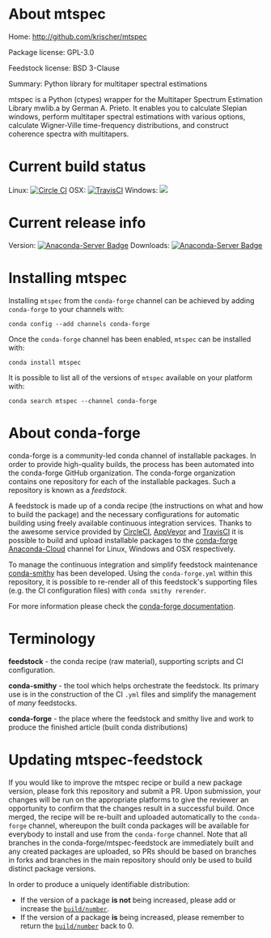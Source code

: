 About mtspec
============

Home: http://github.com/krischer/mtspec

Package license: GPL-3.0

Feedstock license: BSD 3-Clause

Summary: Python library for multitaper spectral estimations

mtspec is a Python (ctypes) wrapper for the Multitaper Spectrum Estimation
Library mwlib.a by German A. Prieto.
It enables you to calculate Slepian windows, perform multitaper spectral
estimations with various options, calculate Wigner-Ville time-frequency
distributions, and construct coherence spectra with multitapers.


Current build status
====================

Linux: [![Circle CI](https://circleci.com/gh/conda-forge/mtspec-feedstock.svg?style=shield)](https://circleci.com/gh/conda-forge/mtspec-feedstock)
OSX: [![TravisCI](https://travis-ci.org/conda-forge/mtspec-feedstock.svg?branch=master)](https://travis-ci.org/conda-forge/mtspec-feedstock)
Windows: ![](https://cdn.rawgit.com/conda-forge/conda-smithy/90845bba35bec53edac7a16638aa4d77217a3713/conda_smithy/static/disabled.svg)

Current release info
====================
Version: [![Anaconda-Server Badge](https://anaconda.org/conda-forge/mtspec/badges/version.svg)](https://anaconda.org/conda-forge/mtspec)
Downloads: [![Anaconda-Server Badge](https://anaconda.org/conda-forge/mtspec/badges/downloads.svg)](https://anaconda.org/conda-forge/mtspec)

Installing mtspec
=================

Installing `mtspec` from the `conda-forge` channel can be achieved by adding `conda-forge` to your channels with:

```
conda config --add channels conda-forge
```

Once the `conda-forge` channel has been enabled, `mtspec` can be installed with:

```
conda install mtspec
```

It is possible to list all of the versions of `mtspec` available on your platform with:

```
conda search mtspec --channel conda-forge
```


About conda-forge
=================

conda-forge is a community-led conda channel of installable packages.
In order to provide high-quality builds, the process has been automated into the
conda-forge GitHub organization. The conda-forge organization contains one repository
for each of the installable packages. Such a repository is known as a *feedstock*.

A feedstock is made up of a conda recipe (the instructions on what and how to build
the package) and the necessary configurations for automatic building using freely
available continuous integration services. Thanks to the awesome service provided by
[CircleCI](https://circleci.com/), [AppVeyor](http://www.appveyor.com/)
and [TravisCI](https://travis-ci.org/) it is possible to build and upload installable
packages to the [conda-forge](https://anaconda.org/conda-forge)
[Anaconda-Cloud](http://docs.anaconda.org/) channel for Linux, Windows and OSX respectively.

To manage the continuous integration and simplify feedstock maintenance
[conda-smithy](http://github.com/conda-forge/conda-smithy) has been developed.
Using the ``conda-forge.yml`` within this repository, it is possible to re-render all of
this feedstock's supporting files (e.g. the CI configuration files) with ``conda smithy rerender``.

For more information please check the [conda-forge documentation](https://conda-forge.org/docs/).

Terminology
===========

**feedstock** - the conda recipe (raw material), supporting scripts and CI configuration.

**conda-smithy** - the tool which helps orchestrate the feedstock.
                   Its primary use is in the construction of the CI ``.yml`` files
                   and simplify the management of *many* feedstocks.

**conda-forge** - the place where the feedstock and smithy live and work to
                  produce the finished article (built conda distributions)


Updating mtspec-feedstock
=========================

If you would like to improve the mtspec recipe or build a new
package version, please fork this repository and submit a PR. Upon submission,
your changes will be run on the appropriate platforms to give the reviewer an
opportunity to confirm that the changes result in a successful build. Once
merged, the recipe will be re-built and uploaded automatically to the
`conda-forge` channel, whereupon the built conda packages will be available for
everybody to install and use from the `conda-forge` channel.
Note that all branches in the conda-forge/mtspec-feedstock are
immediately built and any created packages are uploaded, so PRs should be based
on branches in forks and branches in the main repository should only be used to
build distinct package versions.

In order to produce a uniquely identifiable distribution:
 * If the version of a package **is not** being increased, please add or increase
   the [``build/number``](http://conda.pydata.org/docs/building/meta-yaml.html#build-number-and-string).
 * If the version of a package **is** being increased, please remember to return
   the [``build/number``](http://conda.pydata.org/docs/building/meta-yaml.html#build-number-and-string)
   back to 0.